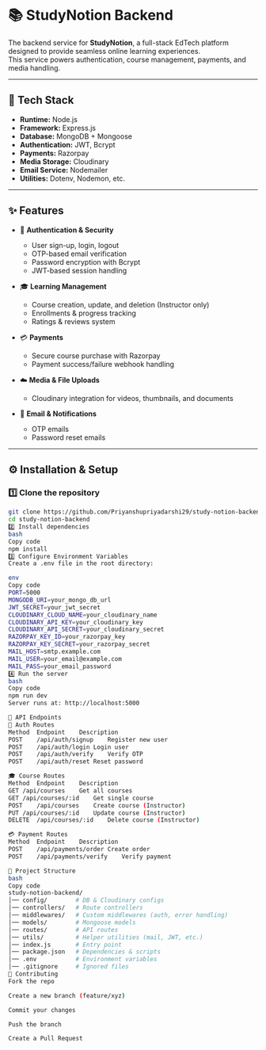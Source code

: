 # 📚 StudyNotion Backend

The backend service for **StudyNotion**, a full-stack EdTech platform designed to provide seamless online learning experiences.  
This service powers authentication, course management, payments, and media handling.

---

## 🚀 Tech Stack
- **Runtime:** Node.js  
- **Framework:** Express.js  
- **Database:** MongoDB + Mongoose  
- **Authentication:** JWT, Bcrypt  
- **Payments:** Razorpay  
- **Media Storage:** Cloudinary  
- **Email Service:** Nodemailer  
- **Utilities:** Dotenv, Nodemon, etc.  

---

## ✨ Features
- 🔑 **Authentication & Security**
  - User sign-up, login, logout
  - OTP-based email verification
  - Password encryption with Bcrypt
  - JWT-based session handling

- 🎓 **Learning Management**
  - Course creation, update, and deletion (Instructor only)
  - Enrollments & progress tracking
  - Ratings & reviews system

- 💳 **Payments**
  - Secure course purchase with Razorpay
  - Payment success/failure webhook handling

- ☁️ **Media & File Uploads**
  - Cloudinary integration for videos, thumbnails, and documents

- 📩 **Email & Notifications**
  - OTP emails
  - Password reset emails

---

## ⚙️ Installation & Setup

### 1️⃣ Clone the repository
```bash
git clone https://github.com/Priyanshupriyadarshi29/study-notion-backend.git
cd study-notion-backend
2️⃣ Install dependencies
bash
Copy code
npm install
3️⃣ Configure Environment Variables
Create a .env file in the root directory:

env
Copy code
PORT=5000
MONGODB_URI=your_mongo_db_url
JWT_SECRET=your_jwt_secret
CLOUDINARY_CLOUD_NAME=your_cloudinary_name
CLOUDINARY_API_KEY=your_cloudinary_key
CLOUDINARY_API_SECRET=your_cloudinary_secret
RAZORPAY_KEY_ID=your_razorpay_key
RAZORPAY_KEY_SECRET=your_razorpay_secret
MAIL_HOST=smtp.example.com
MAIL_USER=your_email@example.com
MAIL_PASS=your_email_password
4️⃣ Run the server
bash
Copy code
npm run dev
Server runs at: http://localhost:5000

📡 API Endpoints
🔐 Auth Routes
Method	Endpoint	Description
POST	/api/auth/signup	Register new user
POST	/api/auth/login	Login user
POST	/api/auth/verify	Verify OTP
POST	/api/auth/reset	Reset password

🎓 Course Routes
Method	Endpoint	Description
GET	/api/courses	Get all courses
GET	/api/courses/:id	Get single course
POST	/api/courses	Create course (Instructor)
PUT	/api/courses/:id	Update course (Instructor)
DELETE	/api/courses/:id	Delete course (Instructor)

💳 Payment Routes
Method	Endpoint	Description
POST	/api/payments/order	Create order
POST	/api/payments/verify	Verify payment

📁 Project Structure
bash
Copy code
study-notion-backend/
│── config/        # DB & Cloudinary configs
│── controllers/   # Route controllers
│── middlewares/   # Custom middlewares (auth, error handling)
│── models/        # Mongoose models
│── routes/        # API routes
│── utils/         # Helper utilities (mail, JWT, etc.)
│── index.js       # Entry point
│── package.json   # Dependencies & scripts
│── .env           # Environment variables
│── .gitignore     # Ignored files
🤝 Contributing
Fork the repo

Create a new branch (feature/xyz)

Commit your changes

Push the branch

Create a Pull Request
